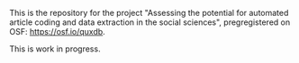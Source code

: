 This is the repository for the project "Assessing the potential for automated article coding and data extraction in the social sciences", pregregistered on OSF: https://osf.io/quxdb.

This is work in progress.
